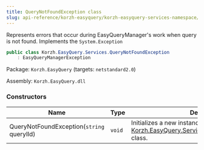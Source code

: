 ```yaml
---
title: QueryNotFoundException class
slug: api-reference/korzh-easyquery/korzh-easyquery-services-namespace/querynotfoundexception-class
---
```

Represents errors that occur during EasyQueryManager's work when  query is not found.  Implements the `System.Exception`
```csharp
public class Korzh.EasyQuery.Services.QueryNotFoundException
    : EasyQueryManagerException

```
Package: `Korzh.EasyQuery` (targets: `netstandard2.0`)

Assembly: `Korzh.EasyQuery.dll`

### Constructors

| Name | Type | Description | 
| --- | --- | --- | 
| QueryNotFoundException(`string` querylId) | `void` | Initializes a new instance of the [Korzh.EasyQuery.Services.QueryNotFoundException](/api-reference/korzh-easyquery/korzh-easyquery-services-namespace/querynotfoundexception-class) class. |
